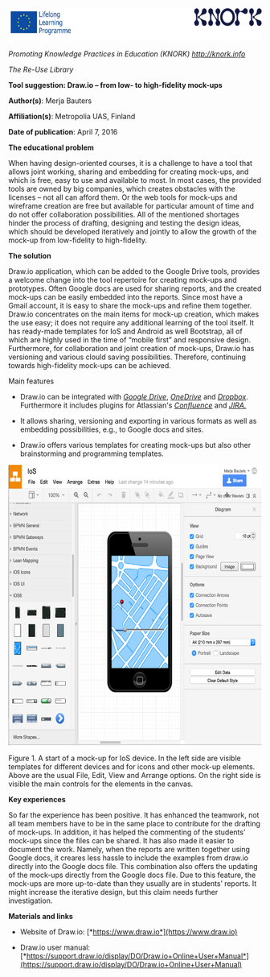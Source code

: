 <img src="images\7f35dae51e68c41358b71a3b8ef5115395d04d36/media/image01.png" width="624" height="65" />

*Promoting Knowledge Practices in Education (KNORK) http://knork.info*

*The Re-Use Library*

**Tool suggestion: Draw.io – from low- to high-fidelity mock-ups**

**Author(s)**: Merja Bauters

**Affiliation(s)**: Metropolia UAS, Finland

**Date of publication**: April 7, 2016

**The educational problem**

When having design-oriented courses, it is a challenge to have a tool that allows joint working, sharing and embedding for creating mock-ups, and which is free, easy to use and available to most. In most cases, the provided tools are owned by big companies, which creates obstacles with the licenses – not all can afford them. Or the web tools for mock-ups and wireframe creation are free but available for particular amount of time and do not offer collaboration possibilities. All of the mentioned shortages hinder the process of drafting, designing and testing the design ideas, which should be developed iteratively and jointly to allow the growth of the mock-up from low-fidelity to high-fidelity.

**The solution**

Draw.io application, which can be added to the Google Drive tools, provides a welcome change into the tool repertoire for creating mock-ups and prototypes. Often Google docs are used for sharing reports, and the created mock-ups can be easily embedded into the reports. Since most have a Gmail account, it is easy to share the mock-ups and refine them together. Draw.io concentrates on the main items for mock-up creation, which makes the use easy; it does not require any additional learning of the tool itself. It has ready-made templates for IoS and Android as well Bootstrap, all of which are highly used in the time of “mobile first” and responsive design. Furthermore, for collaboration and joint creation of mock-ups, Draw.io has versioning and various clould saving possibilities. Therefore, continuing towards high-fidelity mock-ups can be achieved.

Main features

-   Draw.io can be integrated with [*Google Drive*](https://www.draw.io/?mode=google), [*OneDrive*](https://www.draw.io/?mode=onedrive) and [*Dropbox*](https://www.draw.io/?mode=dropbox). Furthermore it includes plugins for Atlassian's [*Confluence*](https://marketplace.atlassian.com/plugins/com.mxgraph.confluence.plugins.diagramly) and [*JIRA.*](https://marketplace.atlassian.com/plugins/com.mxgraph.jira.plugins.drawio)

-   It allows sharing, versioning and exporting in various formats as well as embedding possibilities, e.g., to Google docs and sites.

-   Draw.io offers various templates for creating mock-ups but also other brainstorming and programming templates.

<img src="images\7f35dae51e68c41358b71a3b8ef5115395d04d36/media/image03.png" width="624" height="557" />

<span id="_gjdgxs" class="anchor"></span>Figure 1. A start of a mock-up for IoS device. In the left side are visible templates for different devices and for icons and other mock-up elements. Above are the usual File, Edit, View and Arrange options. On the right side is visible the main controls for the elements in the canvas.

**Key experiences**

So far the experience has been positive. It has enhanced the teamwork, not all team members have to be in the same place to contribute for the drafting of mock-ups. In addition, it has helped the commenting of the students’ mock-ups since the files can be shared. It has also made it easier to document the work. Namely, when the reports are written together using Google docs, it creares less hassle to include the examples from draw.io directly into the Google docs file. This combination also offers the updating of the mock-ups directly from the Google docs file. Due to this feature, the mock-ups are more up-to-date than they usually are in students’ reports. It might increase the iterative design, but this claim needs further investigation.

**Materials and links**

-   Website of Draw.io: [*https://www.draw.io*](https://www.draw.io)

-   Draw.io user manual: [*https://support.draw.io/display/DO/Draw.io+Online+User+Manual*](https://support.draw.io/display/DO/Draw.io+Online+User+Manual)


